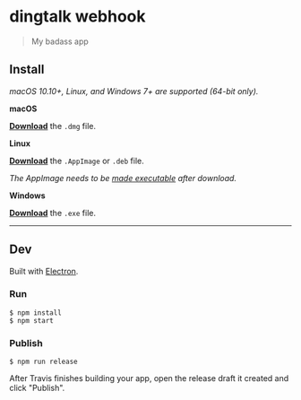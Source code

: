 # dingtalk webhook

> My badass app


## Install

*macOS 10.10+, Linux, and Windows 7+ are supported (64-bit only).*

**macOS**

[**Download**](https://github.com/gozeon/undefined/releases/latest) the `.dmg` file.

**Linux**

[**Download**](https://github.com/gozeon/undefined/releases/latest) the `.AppImage` or `.deb` file.

*The AppImage needs to be [made executable](http://discourse.appimage.org/t/how-to-make-an-appimage-executable/80) after download.*

**Windows**

[**Download**](https://github.com/gozeon/undefined/releases/latest) the `.exe` file.


---


## Dev

Built with [Electron](https://electronjs.org).

### Run

```
$ npm install
$ npm start
```

### Publish

```
$ npm run release
```

After Travis finishes building your app, open the release draft it created and click "Publish".
